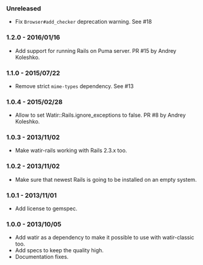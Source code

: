 ### Unreleased

* Fix `Browser#add_checker` deprecation warning. See #18

### 1.2.0 - 2016/01/16

* Add support for running Rails on Puma server. PR #15 by Andrey Koleshko.

### 1.1.0 - 2015/07/22

* Remove strict `mime-types` dependency. See #13

### 1.0.4 - 2015/02/28

* Allow to set Watir::Rails.ignore_exceptions to false. PR #8 by Andrey Koleshko.

### 1.0.3 - 2013/11/02

* Make watir-rails working with Rails 2.3.x too.

### 1.0.2 - 2013/11/02

* Make sure that newest Rails is going to be installed on an empty system.

### 1.0.1 - 2013/11/01

* Add license to gemspec.

### 1.0.0 - 2013/10/05

* Add watir as a dependency to make it possible to use with watir-classic too.
* Add specs to keep the quality high.
* Documentation fixes.
